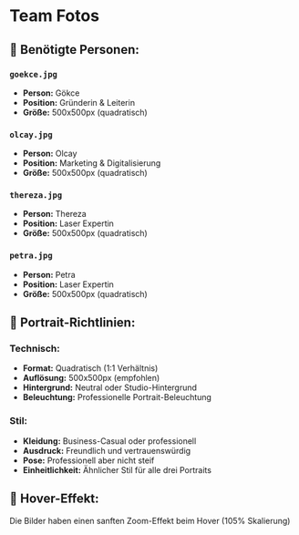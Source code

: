 # Team Fotos

## 👥 Benötigte Personen:

### `goekce.jpg`
- **Person:** Gökce
- **Position:** Gründerin & Leiterin
- **Größe:** 500x500px (quadratisch)

### `olcay.jpg`
- **Person:** Olcay  
- **Position:** Marketing & Digitalisierung
- **Größe:** 500x500px (quadratisch)

### `thereza.jpg`
- **Person:** Thereza
- **Position:** Laser Expertin  
- **Größe:** 500x500px (quadratisch)

### `petra.jpg`
- **Person:** Petra
- **Position:** Laser Expertin  
- **Größe:** 500x500px (quadratisch)

## 📝 Portrait-Richtlinien:

### Technisch:
- **Format:** Quadratisch (1:1 Verhältnis)
- **Auflösung:** 500x500px (empfohlen)
- **Hintergrund:** Neutral oder Studio-Hintergrund
- **Beleuchtung:** Professionelle Portrait-Beleuchtung

### Stil:
- **Kleidung:** Business-Casual oder professionell
- **Ausdruck:** Freundlich und vertrauenswürdig
- **Pose:** Professionell aber nicht steif
- **Einheitlichkeit:** Ähnlicher Stil für alle drei Portraits

## 🔄 Hover-Effekt:
Die Bilder haben einen sanften Zoom-Effekt beim Hover (105% Skalierung) 